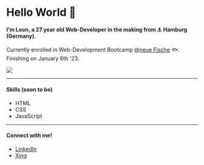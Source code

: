 # Hello World 👋

#### I'm Leon, a 27 year old Web-Developer in the making from ⚓️ Hamburg (Germany).  

Currently enrolled in Web-Development Bootcamp @[neue Fische](https://www.neuefische.de/en) 🐟.  
Finishing on January 6th '23.  
   
   
  
![](https://media.giphy.com/media/scZPhLqaVOM1qG4lT9/giphy.gif)  

--- 
#### Skills (soon to be)
- HTML
- CSS
- JavaScript 
---
#### Connect with me!
- [LinkedIn](https://de.linkedin.com/in/leon-stechmann)
- [Xing](https://www.xing.com/profile/Leon_Stechmann)


